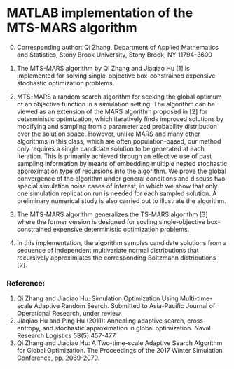 # MATLAB implementation of the MTS-MARS algorithm

0. Corresponding author: Qi Zhang, Department of Applied Mathematics and Statistics, Stony Brook University, Stony Brook, NY 11794-3600

1. The MTS-MARS algorithm by Qi Zhang and Jiaqiao Hu [1] is implemented for solving single-objective box-constrained expensive stochastic optimization problems.

2. MTS-MARS a random search algorithm for seeking the global optimum of an objective function in a simulation setting. The algorithm can be viewed as an extension of the MARS algorithm proposed in [2] for deterministic optimization, which iteratively finds improved solutions by modifying and sampling from a parameterized probability distribution over the solution space. However, unlike MARS and many other algorithms in this class, which are often population-based, our method only requires a single candidate solution to be generated at each iteration. This is primarily achieved through an effective use of past sampling information by means of embedding multiple nested stochastic approximation type of recursions into the algorithm. We prove the global convergence of the algorithm under general conditions and discuss two special simulation noise cases of interest, in which we show that only one simulation replication run is needed for each sampled solution. A preliminary numerical study is also carried out to illustrate the algorithm.

3. The MTS-MARS algorithm generalizes the TS-MARS algorithm [3] where the former version is designed for sovling single-objective box-constrained expensive deterministic optimization problems.

4. In this implementation, the algorithm samples candidate solutions from a sequence of independent multivariate normal distributions that recursively  approximiates the corresponding Boltzmann distributions [2].

### Reference:
1. Qi Zhang and Jiaqiao Hu: Simulation Optimization Using Multi-time-scale Adaptive Random Search. Submitted to Asia-Pacific Journal of Operational Research, under review.
2. Jiaqiao Hu and Ping Hu (2011): Annealing adaptive search, cross-entropy, and stochastic approximation in global optimization. Naval Research Logistics 58(5):457-477.
3. Qi Zhang and Jiaqiao Hu: A Two-time-scale Adaptive Search Algorithm for Global Optimization. The Proceedings of the 2017 Winter Simulation Conference, pp. 2069-2079.
